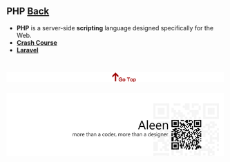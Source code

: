 ## PHP [Back](./../ProgrammingMenu.md)

- **PHP** is a server-side **scripting** language designed specifically for the Web.
- [**Crash Course**](./crash/crash.md)
- [**Laravel**](./laravel/laravel.md)


<a href="#" style="left:200px;"><img src="./../../pic/gotop.png"></a>
=====
<a href="http://aleen42.github.io/" target="_blank" ><img src="./../../pic/tail.gif"></a>
